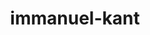 ---
title: "immanuel-kant"
hashtag: "immanuel-kant"
tags:
  - German
  - Philosopher
  - Human Being
---